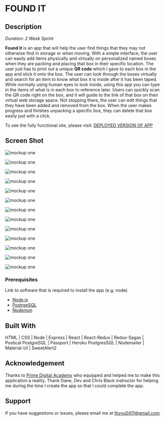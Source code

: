 # FOUND IT

## Description

_Duration: 2 Week Sprint_

 **Found it** is an app that will help the user find things that they may not otherwise find in storage or when moving. With a simple interface, the user can easily add items physically and virtually on personalized named boxes when they are packing and placing that box in their specific location. The user just has to print out a unique **QR code** which I gave to each box in the app and stick it onto the box. The user can look through the boxes virtually and search for an item to know what box it is inside after it has been taped. While normally using human eyes to look inside, using this app you can type in the items of what is in each box to reference later. Users can quickly scan the QR code right on the box, and it will guide to the link of that box on their virtual web storage space. Not stopping there, the user can edit things that they have been added and removed from the box. When the user makes progress and finishes unpacking a specific box, they can delete that box easily just with a click. 

 To see the fully functional site, please visit: [DEPLOYED VERSION OF APP](www.f0undit.herokuapp.com)

 ## Screen Shot
![mockup one](screen_shot/1.png)

![mockup one](screen_shot/2.png)

![mockup one](screen_shot/3.png)

![mockup one](screen_shot/4.png)

![mockup one](screen_shot/5.png)

![mockup one](screen_shot/6.png)

![mockup one](screen_shot/7.png)

![mockup one](screen_shot/8.png)

![mockup one](screen_shot/9.png)

![mockup one](screen_shot/10.png)

![mockup one](screen_shot/11.png)

![mockup one](screen_shot/12.png)

![mockup one](screen_shot/13.png)


### Prerequisites

Link to software that is required to install the app (e.g. node).

- [Node.js](https://nodejs.org/en/)
- [PostrgeSQL](https://www.postgresql.org/)
- [Nodemon](https://nodemon.io/)



## Built With
HTML | CSS | Node | Express | React | React-Redux | Redux-Sagas | Postical PostgreSQL | Passport | Heroku PostgresSQL | Nodemailer | Material-UI | SweetAlert2


## Acknowledgement
Thanks to [Prime Digital Academy](www.primeacademy.io) who equipped and helped me to make this application a reality. Thank Dane, Dev and Chris Black instructor for helping me during the time I create the app so that I could complete the app. 

## Support
If you have suggestions or issues, please email me at [thyvu0411@gmail.com](www.google.com)
